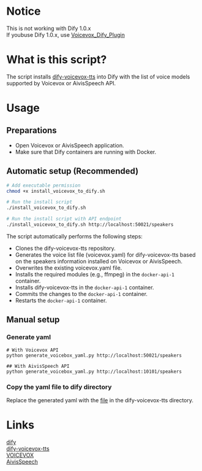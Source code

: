 # Notice

This is not working with Dify 1.0.x  
If youbuse Dify 1.0.x, use [Voicevox_Dify_Plugin](https://github.com/from2001/Voicevox_Dify_Plugin)

# What is this script?  

The script installs [dify-voicevox-tts](https://github.com/uezo/dify-voicevox-tts) into Dify with the list of voice models supported by Voicevox or AivisSpeech API.

# Usage  

## Preparations
 - Open Voicevox or AivisSpeech application.  
 - Make sure that Dify containers are running with Docker.  

## Automatic setup (Recommended)
```sh
# Add executable permission
chmod +x install_voicevox_to_dify.sh

# Run the install script
./install_voicevox_to_dify.sh

# Run the install script with API endpoint
./install_voicevox_to_dify.sh http://localhost:50021/speakers
```

The script automatically performs the following steps:
 - Clones the dify-voicevox-tts repository.
 - Generates the voice list file (voicevox.yaml) for dify-voicevox-tts based on the speakers information installed on Voicevox or AivisSpeech.
 - Overwrites the existing voicevox.yaml file.
 - Installs the required modules (e.g., ffmpeg) in the `docker-api-1` container.
 - Installs dify-voicevox-tts in the `docker-api-1` container.
 - Commits the changes to the `docker-api-1` container.
 - Restarts the `docker-api-1` container.
 

## Manual setup

### Generate yaml
```
# With Voicevox API
python generate_voicebox_yaml.py http://localhost:50021/speakers

## With AivisSpeech API
python generate_voicebox_yaml.py http://localhost:10101/speakers
```

### Copy the yaml file to dify directory
Replace the generated yaml with the [file](https://github.com/uezo/dify-voicevox-tts/blob/main/voicevox/tts/voicevox.yaml) in the dify-voicevox-tts directory.

# Links
[dify](https://github.com/langgenius/dify)  
[dify-voicevox-tts](https://github.com/uezo/dify-voicevox-tts)  
[VOICEVOX](https://voicevox.hiroshiba.jp/)  
[AivisSpeech](https://aivis-project.com/)  

